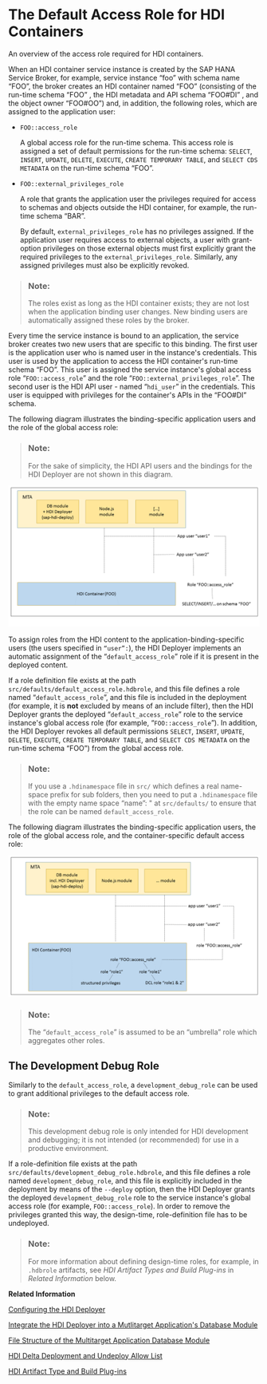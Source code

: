 <!-- loio9235c9dd8dbf410f915ffe305296a032 -->

# The Default Access Role for HDI Containers

An overview of the access role required for HDI containers.

When an HDI container service instance is created by the SAP HANA Service Broker, for example, service instance “foo” with schema name “FOO”, the broker creates an HDI container named “FOO” \(consisting of the run-time schema “FOO” , the HDI metadata and API schema “FOO\#DI” , and the object owner “FOO\#OO”\) and, in addition, the following roles, which are assigned to the application user:

-   `FOO::access_role`

    A global access role for the run-time schema. This access role is assigned a set of default permissions for the run-time schema: `SELECT`, `INSERT`, `UPDATE`, `DELETE`, `EXECUTE`, `CREATE TEMPORARY TABLE`, and `SELECT CDS METADATA` on the run-time schema “FOO”.

-   `FOO::external_privileges_role`

    A role that grants the application user the privileges required for access to schemas and objects outside the HDI container, for example, the run-time schema “BAR”.

    By default, `external_privileges_role` has no privileges assigned. If the application user requires access to external objects, a user with grant-option privileges on those external objects must first explicitly grant the required privileges to the `external_privileges_role`. Similarly, any assigned privileges must also be explicitly revoked.


> ### Note:  
> The roles exist as long as the HDI container exists; they are not lost when the application binding user changes. New binding users are automatically assigned these roles by the broker.



Every time the service instance is bound to an application, the service broker creates two new users that are specific to this binding. The first user is the application user who is named user in the instance's credentials. This user is used by the application to access the HDI container's run-time schema “FOO”. This user is assigned the service instance's global access role “`FOO::access_role`” and the role “`FOO::external_privileges_role`”. The second user is the HDI API user - named “`hdi_user`” in the credentials. This user is equipped with privileges for the container's APIs in the “FOO\#DI” schema.

The following diagram illustrates the binding-specific application users and the role of the global access role:

> ### Note:  
> For the sake of simplicity, the HDI API users and the bindings for the HDI Deployer are not shown in this diagram.

![](images/HDI_Default_Access_Role_1_5642d77.png)

To assign roles from the HDI content to the application-binding-specific users \(the users specified in <code>“user”:</code>\), the HDI Deployer implements an automatic assignment of the “`default_access_role`” role if it is present in the deployed content.

If a role definition file exists at the path `src/defaults/default_access_role.hdbrole`, and this file defines a role named “`default_access_role`”, and this file is included in the deployment \(for example, it is **not** excluded by means of an include filter\), then the HDI Deployer grants the deployed “`default_access_role`” role to the service instance's global access role \(for example, “`FOO::access_role`”\). In addition, the HDI Deployer revokes all default permissions `SELECT`, `INSERT`, `UPDATE`, `DELETE`, `EXECUTE`, `CREATE TEMPORARY TABLE`, and `SELECT CDS METADATA` on the run-time schema “FOO”\) from the global access role.

> ### Note:  
> If you use a `.hdinamespace` file in `src/` which defines a real name-space prefix for sub folders, then you need to put a `.hdinamespace` file with the empty name space “name”: " at `src/defaults/` to ensure that the role can be named `default_access_role`.

The following diagram illustrates the binding-specific application users, the role of the global access role, and the container-specific default access role:

![](images/HDI_Default_Access_Role_2_1c6dcd8.png)

> ### Note:  
> The “`default_access_role`” is assumed to be an “umbrella” role which aggregates other roles.



<a name="loio9235c9dd8dbf410f915ffe305296a032__section_rqn_r4v_23b"/>

## The Development Debug Role

Similarly to the `default_access_role`, a `development_debug_role` can be used to grant additional privileges to the default access role.

> ### Note:  
> This development debug role is only intended for HDI development and debugging; it is not intended \(or recommended\) for use in a productive environment.

If a role-definition file exists at the path `src/defaults/development_debug_role.hdbrole`, and this file defines a role named `development_debug_role`, and this file is explicitly included in the deployment by means of the `--deploy` option, then the HDI Deployer grants the deployed `development_debug_role` role to the service instance's global access role \(for example, `FOO::access_role`\). In order to remove the privileges granted this way, the design-time, role-definition file has to be undeployed.

> ### Note:  
> For more information about defining design-time roles, for example, in `.hdbrole` artifacts, see *HDI Artifact Types and Build Plug-ins* in *Related Information* below.

**Related Information**  


[Configuring the HDI Deployer](configuring-the-hdi-deployer-d5bf65e.md "Set up and use the Node.js-based HDI Deployer in Cloud Foundry.")

[Integrate the HDI Deployer into a Mutlitarget Application's Database Module](integrate-the-hdi-deployer-into-a-mutlitarget-application-s-database-modu-0194390.md "Install the HDI Deployer for use by a Multi-Target Application (MTA).")

[File Structure of the Multitarget Application Database Module](file-structure-of-the-multitarget-application-database-module-18ac9fd.md "The structure and hierarchy required in the database module of a multitarget application.")

[HDI Delta Deployment and Undeploy Allow List](hdi-delta-deployment-and-undeploy-allow-list-ebb0a1d.md "The HDI Deployer implements a delta-based deployment strategy including an optional allow list.")

[HDI Artifact Type and Build Plug-ins](../110-HANA-Cloud-DB-Dev-HDI-Plugins/hdi-artifact-type-and-build-plug-ins-f8618f7.md "The SAP HANA Cloud, design-time database artifact types, for example, tables and views, are mapped to an SAP HDI build plug-in.")

